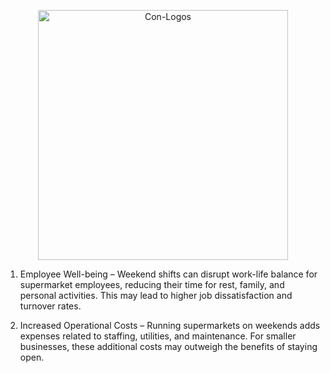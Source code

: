 <p align="center">
  <img src="https://github.com/user-attachments/assets/d898832a-430c-4037-9c5c-430654cd6de5" alt="Con-Logos" width="400"/>
</p>

1. Employee Well-being – Weekend shifts can disrupt work-life balance for supermarket employees, reducing their time for rest, family, and personal activities. This may lead to higher job dissatisfaction and turnover rates.

2. Increased Operational Costs – Running supermarkets on weekends adds expenses related to staffing, utilities, and maintenance. For smaller businesses, these additional costs may outweigh the benefits of staying open.
